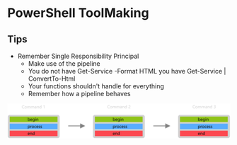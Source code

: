 # PowerShell ToolMaking #

## Tips ##
* Remember Single Responsibility Principal
  * Make use of the pipeline
  * You do not have Get-Service -Format HTML you have Get-Service | ConvertTo-Html
  * Your functions shouldn't handle for everything
  * Remember how a pipeline behaves

![PowerShell Pipeline](../Images/blocksPipeline.svg)
